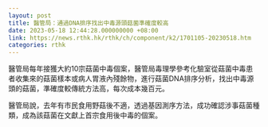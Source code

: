 ```yaml
---
layout: post
title: 醫管局：通過DNA排序找出中毒源頭菇菌準確度較高
date: 2023-05-18 12:44:28.000000000 +08:00
link: https://news.rthk.hk/rthk/ch/component/k2/1701105-20230518.htm
categories: rthk
---
```


醫管局每年接獲大約10宗菇菌中毒個案，醫管局毒理學參考化驗室從菇菌中毒患者收集來的菇菌樣本或病人胃液內殘餘物，進行菇菌DNA排序分析，找出中毒源頭的菇菌，準確度較傳統方法高，每次成本幾百元。

醫管局說，去年有市民食用野菇後不適，透過基因測序方法，成功確認涉事菇菌種類，成為該菇菌在文獻上首宗食用後中毒的個案。
